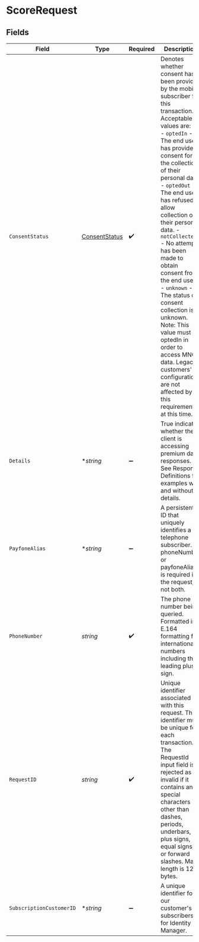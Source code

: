 # ScoreRequest


## Fields

| Field                                                                                                                                                                                                                                                                                                                                                                                                                                                                                                                                                                                        | Type                                                                                                                                                                                                                                                                                                                                                                                                                                                                                                                                                                                         | Required                                                                                                                                                                                                                                                                                                                                                                                                                                                                                                                                                                                     | Description                                                                                                                                                                                                                                                                                                                                                                                                                                                                                                                                                                                  | Example                                                                                                                                                                                                                                                                                                                                                                                                                                                                                                                                                                                      |
| -------------------------------------------------------------------------------------------------------------------------------------------------------------------------------------------------------------------------------------------------------------------------------------------------------------------------------------------------------------------------------------------------------------------------------------------------------------------------------------------------------------------------------------------------------------------------------------------- | -------------------------------------------------------------------------------------------------------------------------------------------------------------------------------------------------------------------------------------------------------------------------------------------------------------------------------------------------------------------------------------------------------------------------------------------------------------------------------------------------------------------------------------------------------------------------------------------- | -------------------------------------------------------------------------------------------------------------------------------------------------------------------------------------------------------------------------------------------------------------------------------------------------------------------------------------------------------------------------------------------------------------------------------------------------------------------------------------------------------------------------------------------------------------------------------------------- | -------------------------------------------------------------------------------------------------------------------------------------------------------------------------------------------------------------------------------------------------------------------------------------------------------------------------------------------------------------------------------------------------------------------------------------------------------------------------------------------------------------------------------------------------------------------------------------------- | -------------------------------------------------------------------------------------------------------------------------------------------------------------------------------------------------------------------------------------------------------------------------------------------------------------------------------------------------------------------------------------------------------------------------------------------------------------------------------------------------------------------------------------------------------------------------------------------- |
| `ConsentStatus`                                                                                                                                                                                                                                                                                                                                                                                                                                                                                                                                                                              | [ConsentStatus](../../models/shared/consentstatus.md)                                                                                                                                                                                                                                                                                                                                                                                                                                                                                                                                        | :heavy_check_mark:                                                                                                                                                                                                                                                                                                                                                                                                                                                                                                                                                                           | Denotes whether consent has been provided by the mobile subscriber for this transaction. Acceptable values are:<br/>- `optedIn` - The end user has provided consent for the collection of their personal data. - `optedOut` - The end user has refused to allow collection of their personal data. - `notCollected` - No attempt has been made to obtain consent from the end user. - `unknown` - The status of consent collection is unknown.<br/>Note: This value must be optedIn in order to access MNO data. Legacy customers' configurations are not affected by this requirement at this time. | optedOut                                                                                                                                                                                                                                                                                                                                                                                                                                                                                                                                                                                     |
| `Details`                                                                                                                                                                                                                                                                                                                                                                                                                                                                                                                                                                                    | **string*                                                                                                                                                                                                                                                                                                                                                                                                                                                                                                                                                                                    | :heavy_minus_sign:                                                                                                                                                                                                                                                                                                                                                                                                                                                                                                                                                                           | True indicates whether the client is accessing premium data responses. See Response Definitions for examples with and without details.                                                                                                                                                                                                                                                                                                                                                                                                                                                       | true                                                                                                                                                                                                                                                                                                                                                                                                                                                                                                                                                                                         |
| `PayfoneAlias`                                                                                                                                                                                                                                                                                                                                                                                                                                                                                                                                                                               | **string*                                                                                                                                                                                                                                                                                                                                                                                                                                                                                                                                                                                    | :heavy_minus_sign:                                                                                                                                                                                                                                                                                                                                                                                                                                                                                                                                                                           | A persistent ID that uniquely identifies a telephone subscriber. A phoneNumber or payfoneAlias is required in the request, not both.                                                                                                                                                                                                                                                                                                                                                                                                                                                         | FB9990AC4VKRKKX801F617431E9C9B5D10MEK1KQZ3T9PCC265D01B991F09559712BEF30B7115C258F6G38FB0EF56226588191F2011FF1246401DF6B6                                                                                                                                                                                                                                                                                                                                                                                                                                                                     |
| `PhoneNumber`                                                                                                                                                                                                                                                                                                                                                                                                                                                                                                                                                                                | *string*                                                                                                                                                                                                                                                                                                                                                                                                                                                                                                                                                                                     | :heavy_check_mark:                                                                                                                                                                                                                                                                                                                                                                                                                                                                                                                                                                           | The phone number being queried. Formatted in E.164 formatting for international numbers including the leading plus sign.                                                                                                                                                                                                                                                                                                                                                                                                                                                                     | 8167434789                                                                                                                                                                                                                                                                                                                                                                                                                                                                                                                                                                                   |
| `RequestID`                                                                                                                                                                                                                                                                                                                                                                                                                                                                                                                                                                                  | *string*                                                                                                                                                                                                                                                                                                                                                                                                                                                                                                                                                                                     | :heavy_check_mark:                                                                                                                                                                                                                                                                                                                                                                                                                                                                                                                                                                           | Unique identifier associated with this request. This identifier must be unique for each transaction. The RequestId input field is rejected as invalid if it contains any special characters other than dashes, periods, underbars, plus signs, equal signs, or forward slashes. Max length is 128 bytes.                                                                                                                                                                                                                                                                                     | 59c04ea5-5aae-4934-a96f-f32051f5078b                                                                                                                                                                                                                                                                                                                                                                                                                                                                                                                                                         |
| `SubscriptionCustomerID`                                                                                                                                                                                                                                                                                                                                                                                                                                                                                                                                                                     | **string*                                                                                                                                                                                                                                                                                                                                                                                                                                                                                                                                                                                    | :heavy_minus_sign:                                                                                                                                                                                                                                                                                                                                                                                                                                                                                                                                                                           | A unique identifier for our customer's subscribers for Identity Manager.                                                                                                                                                                                                                                                                                                                                                                                                                                                                                                                     | ThisIsMyCustomerId222                                                                                                                                                                                                                                                                                                                                                                                                                                                                                                                                                                        |